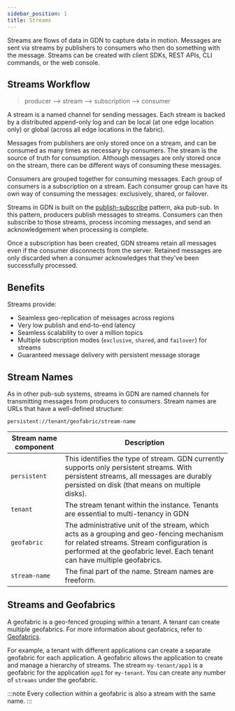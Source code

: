 ```yaml
---
sidebar_position: 1
title: Streams
---
```


Streams are flows of data in GDN to capture data in motion. Messages are sent via streams by publishers to consumers who then do something with the message. Streams can be created with client SDKs, REST APIs, CLI commands, or the web console.

## Streams Workflow

> producer --> stream --> subscription --> consumer

A stream is a named channel for sending messages. Each stream is backed by a distributed append-only log and can be local (at one edge location only) or global (across all edge locations in the fabric).

Messages from publishers are only stored once on a stream, and can be consumed as many times as necessary by consumers. The stream is the source of truth for consumption. Although messages are only stored once on the stream, there can be different ways of consuming these messages.

Consumers are grouped together for consuming messages. Each group of consumers is a subscription on a stream. Each consumer group can have its own way of consuming the messages: exclusively, shared, or failover.

Streams in GDN is built on the [publish-subscribe](https://en.wikipedia.org/wiki/Publish%E2%80%93subscribe_pattern) pattern, aka pub-sub. In this pattern, producers publish messages to streams. Consumers can then subscribe to those streams, process incoming messages, and send an acknowledgement when processing is complete.

Once a subscription has been created, GDN streams retain all messages even if the consumer disconnects from the server. Retained messages are only discarded when a consumer acknowledges that they've been successfully processed.

## Benefits

Streams provide:

- Seamless geo-replication of messages across regions
- Very low publish and end-to-end latency
- Seamless scalability to over a million topics
- Multiple subscription modes (`exclusive`, `shared`, and `failover`) for streams
- Guaranteed message delivery with persistent message storage

## Stream Names

As in other pub-sub systems, streams in GDN are named channels for transmitting messages from producers to consumers. Stream names are URLs that have a well-defined structure:

```http
persistent://tenant/geofabric/stream-name
```

|Stream name component | Description |
|--------------------|---------------|
|`persistent` | This identifies the type of stream. GDN currently supports only persistent streams. With persistent streams, all messages are durably persisted on disk (that means on multiple disks).
|`tenant`             | The stream tenant within the instance. Tenants are essential to multi-tenancy in GDN |
|`geofabric`          | The administrative unit of the stream, which acts as a grouping and geo-fencing mechanism for related streams. Stream configuration is performed at the geofabric level. Each tenant can have multiple geofabrics. |
|`stream-name`              | The final part of the name. Stream names are freeform. |

## Streams and Geofabrics

A geofabric is a geo-fenced grouping within a tenant. A tenant can create multiple geofabrics. For more information about geofabrics, refer to [Geofabrics](../geofabrics.md).

For example, a tenant with different applications can create a separate geofabric for each application. A geofabric allows the application to create and manage a hierarchy of streams. The stream `my-tenant/app1` is a geofabric for the application `app1` for `my-tenant`. You can create any number of `streams` under the geofabric.

:::note
Every collection within a geofabric is also a stream with the same name.
:::
